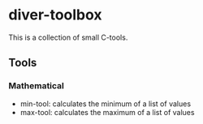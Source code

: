 # diver-toolbox
This is a collection of small C-tools.

## Tools
### Mathematical
* min-tool: calculates the minimum of a list of values
* max-tool: calculates the maximum of a list of values

